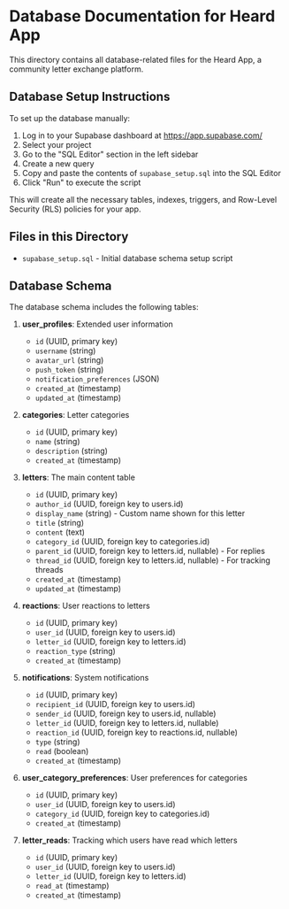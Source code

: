 # Database Documentation for Heard App

This directory contains all database-related files for the Heard App, a community letter exchange platform.

## Database Setup Instructions

To set up the database manually:

1. Log in to your Supabase dashboard at https://app.supabase.com/
2. Select your project
3. Go to the "SQL Editor" section in the left sidebar
4. Create a new query
5. Copy and paste the contents of `supabase_setup.sql` into the SQL Editor
6. Click "Run" to execute the script

This will create all the necessary tables, indexes, triggers, and Row-Level Security (RLS) policies for your app.

## Files in this Directory

- `supabase_setup.sql` - Initial database schema setup script

## Database Schema

The database schema includes the following tables:

1. **user_profiles**: Extended user information
   - `id` (UUID, primary key)
   - `username` (string)
   - `avatar_url` (string)
   - `push_token` (string)
   - `notification_preferences` (JSON)
   - `created_at` (timestamp)
   - `updated_at` (timestamp)

2. **categories**: Letter categories
   - `id` (UUID, primary key)
   - `name` (string)
   - `description` (string)
   - `created_at` (timestamp)

3. **letters**: The main content table
   - `id` (UUID, primary key)
   - `author_id` (UUID, foreign key to users.id)
   - `display_name` (string) - Custom name shown for this letter
   - `title` (string)
   - `content` (text)
   - `category_id` (UUID, foreign key to categories.id)
   - `parent_id` (UUID, foreign key to letters.id, nullable) - For replies
   - `thread_id` (UUID, foreign key to letters.id, nullable) - For tracking threads
   - `created_at` (timestamp)
   - `updated_at` (timestamp)

4. **reactions**: User reactions to letters
   - `id` (UUID, primary key)
   - `user_id` (UUID, foreign key to users.id)
   - `letter_id` (UUID, foreign key to letters.id)
   - `reaction_type` (string)
   - `created_at` (timestamp)

5. **notifications**: System notifications
   - `id` (UUID, primary key)
   - `recipient_id` (UUID, foreign key to users.id)
   - `sender_id` (UUID, foreign key to users.id, nullable)
   - `letter_id` (UUID, foreign key to letters.id, nullable)
   - `reaction_id` (UUID, foreign key to reactions.id, nullable)
   - `type` (string)
   - `read` (boolean)
   - `created_at` (timestamp)

6. **user_category_preferences**: User preferences for categories
   - `id` (UUID, primary key)
   - `user_id` (UUID, foreign key to users.id)
   - `category_id` (UUID, foreign key to categories.id)
   - `created_at` (timestamp)

7. **letter_reads**: Tracking which users have read which letters
   - `id` (UUID, primary key)
   - `user_id` (UUID, foreign key to users.id)
   - `letter_id` (UUID, foreign key to letters.id)
   - `read_at` (timestamp)
   - `created_at` (timestamp) 